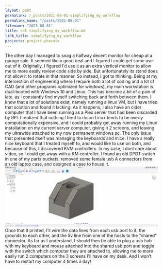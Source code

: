 ```yaml
---
layout: post
permalink: /_posts/2021-08-01-simplifying_my_workflow
permalink_name: "/posts/2021-08-01"
filename: "2021-08-01"
title: cat simplifying_my_workflow.md
link_title: simplifying_my_workflow
projects: project-phoenix
---
```

The other day I managed to snag a halfway decent monitor for cheap at a garage sale. It seemed like a good deal and I figured I could get some use out of it. Originally, I figured I'd use it as an extra vertical monitor to allow me to more easily review code side by side, But unfortunately its stand does not allow it to rotate in that manner.
So instead, I got to thinking. Being at my intersection of engineering where I require both a lot of coding and a lot of CAD (and other programs optimized for windows), my main workstation is dual-booted with Windows 10 and Linux. This has become a bit of a pain of late, as I constantly find myself switching back and forth between them. I know that a lot of solutions exist, namely running a linux VM, but I have tried that solution and found it lacking.
As it happens, I also have an older computer that I have been running as a Plex server that had been discarded by RPI. I realized that nothing I tend to do on Linux tends to be overly computationally expensive, and I could probably get away running my Linux installation on my current server computer, giving it 2 screens, and leaving my ultrawide attached to my now permanent windows pc.
The only issue that presented itself was managing the keyboards and mice. I have a really nice keyboard that I treated myself to, and would like to use on both, and because of this, I discovered KVM controllers.
In my case, I dont care about video, so I could get away with a KM controller. I found an old DPDT switch in one of my parts buckets, removed some female usb A connectors from an old laptop case, and designed a case to house it.
![CAD_PIC](/assets/images/KM_Switch_Mk1_v1.webp)
Once that it printed, I'll wire the data lines from each usb port to it, the grounds to each other, and the 5v line from one of the hosts to the "shared" connector.
As far as I understand, I should then be able to plug a usb hub with my keyboard and mouse attached into the shared usb port and toggle with the switch which computer they are attached to, allowing me to more easily run 2 computers on the 3 screens I'll have on my desk.
And I won't have to restart my computer 4 times a day!
